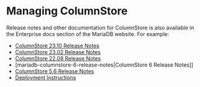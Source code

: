 
# Managing ColumnStore

Release notes and other documentation for ColumnStore is also available in the Enterprise docs section of the MariaDB website. For example:

* [ColumnStore 23.10 Release Notes](../../release-notes/columnstore/mariadb-columnstore-23-10-release-notes/README.md)
* [ColumnStore 23.02 Release Notes](../../release-notes/columnstore/mariadb-columnstore-23-02-release-notes/README.md)
* [ColumnStore 22.08 Release Notes](../../release-notes/columnstore/mariadb-columnstore-22-08-release-notes/README.md)
* [mariadb-columnstore-6-release-notes|ColumnStore 6 Release Notes]]
* [ColumnStore 5.6 Release Notes](../../release-notes/columnstore/mariadb-columnstore-5-6-release-notes/README.md)
* [Deployment Instructions](../using-mariadb-columnstore/mariadb-columnstore-with-spark.md)



